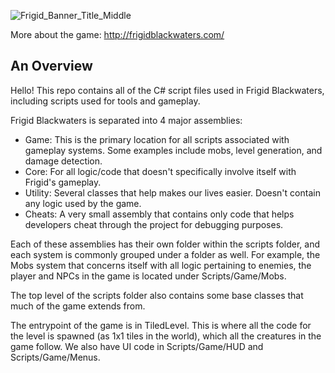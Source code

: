 ![Frigid_Banner_Title_Middle](https://user-images.githubusercontent.com/23221908/214085389-5d0628eb-97e1-43ae-a14c-3dcb0f95f039.png)

More about the game: http://frigidblackwaters.com/

## An Overview
Hello! This repo contains all of the C# script files used in Frigid Blackwaters, including scripts used for tools and gameplay. 

Frigid Blackwaters is separated into 4 major assemblies:
- Game: This is the primary location for all scripts associated with gameplay systems. Some examples include mobs, level generation, and damage detection. 
- Core: For all logic/code that doesn't specifically involve itself with Frigid's gameplay. 
- Utility: Several classes that help makes our lives easier. Doesn't contain any logic used by the game. 
- Cheats: A very small assembly that contains only code that helps developers cheat through the project for debugging purposes. 

Each of these assemblies has their own folder within the scripts folder, and each system is commonly grouped under a folder as well. For example, the Mobs system that concerns itself with all logic pertaining to enemies, the player and NPCs in the game is located under Scripts/Game/Mobs. 

The top level of the scripts folder also contains some base classes that much of the game extends from. 

The entrypoint of the game is in TiledLevel. This is where all the code for the level is spawned (as 1x1 tiles in the world), which all the creatures in the game follow. We also have UI code in Scripts/Game/HUD and Scripts/Game/Menus.  
